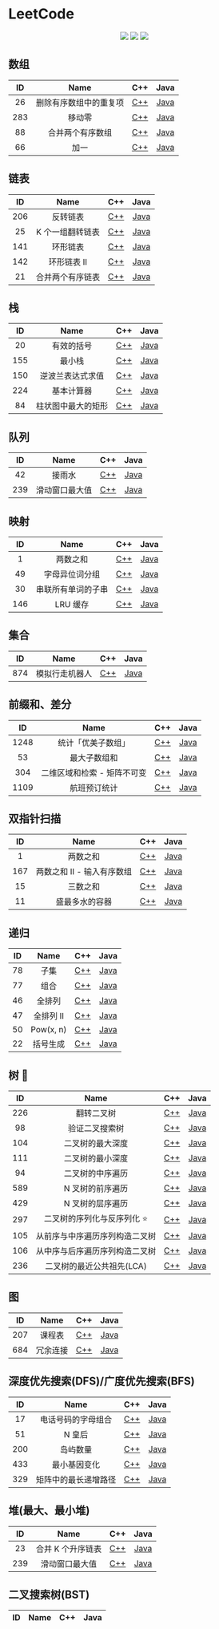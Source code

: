 # LeetCode

<p align="center">
<img src="https://img.shields.io/badge/language-C++-green?style=for-the-badge">
<img src="https://img.shields.io/badge/language-java-yellow?style=for-the-badge">
<img src="https://img.shields.io/badge/language-golang-6BACF9?style=for-the-badge">
</p>

## 数组

| ID  |          Name          |           C++           |                Java                 |
| :-: | :--------------------: | :---------------------: | :---------------------------------: |
| 26  | 删除有序数组中的重复项 | [C++](C++/26/main.cpp)  | [Java](Java/src/L26/Solution.java)  |
| 283 |         移动零         | [C++](C++/283/main.cpp) | [Java](Java/src/L283/Solution.java) |
| 88  |    合并两个有序数组    | [C++](C++/88/main.cpp)  | [Java](Java/src/L88/Solution.java)  |
| 66  |          加一          | [C++](C++/66/main.cpp)  | [Java](Java/src/L66/Solution.java)  |

## 链表

| ID  |       Name       |           C++           |                Java                 |
| :-: | :--------------: | :---------------------: | :---------------------------------: |
| 206 |     反转链表     | [C++](C++/206/main.cpp) | [Java](Java/src/L206/Solution.java) |
| 25  | K 个一组翻转链表 | [C++](C++/25/main.cpp)  | [Java](Java/src/L25/Solution.java)  |
| 141 |     环形链表     | [C++](C++/141/main.cpp) | [Java](Java/src/L141/Solution.java) |
| 142 |   环形链表 II    | [C++](C++/142/main.cpp) | [Java](Java/src/L142/Solution.java) |
| 21  | 合并两个有序链表 | [C++](C++/21/main.cpp)  | [Java](Java/src/L21/Solution.java)  |

## 栈

| ID  |        Name        |           C++           |                Java                 |
| :-: | :----------------: | :---------------------: | :---------------------------------: |
| 20  |     有效的括号     | [C++](C++/20/main.cpp)  | [Java](Java/src/L20/Solution.java)  |
| 155 |       最小栈       | [C++](C++/155/main.cpp) | [Java](Java/src/L155/MinStack.java) |
| 150 |  逆波兰表达式求值  | [C++](C++/150/main.cpp) | [Java](Java/src/L150/Solution.java) |
| 224 |     基本计算器     | [C++](C++/224/main.cpp) | [Java](Java/src/L224/Solution.java) |
| 84  | 柱状图中最大的矩形 | [C++](C++/84/main.cpp)  | [Java](Java/src/L84/Solution.java)  |

## 队列

| ID  |      Name      |           C++           |                Java                 |
| :-: | :------------: | :---------------------: | :---------------------------------: |
| 42  |     接雨水     | [C++](C++/42/main.cpp)  | [Java](Java/src/L42/Solution.java)  |
| 239 | 滑动窗口最大值 | [C++](C++/239/main.cpp) | [Java](Java/src/L239/Solution.java) |

## 映射

| ID  |        Name        |           C++           |                Java                 |
| :-: | :----------------: | :---------------------: | :---------------------------------: |
|  1  |      两数之和      |  [C++](C++/1/main.cpp)  |  [Java](Java/src/L1/Solution.java)  |
| 49  |   字母异位词分组   | [C++](C++/49/main.cpp)  | [Java](Java/src/L49/Solution.java)  |
| 30  | 串联所有单词的子串 | [C++](C++/30/main.cpp)  | [Java](Java/src/L30/Solution.java)  |
| 146 |      LRU 缓存      | [C++](C++/146/main.cpp) | [Java](Java/src/L146/LRUCache.java) |

## 集合

| ID  |      Name      |           C++           |                Java                 |
| :-: | :------------: | :---------------------: | :---------------------------------: |
| 874 | 模拟行走机器人 | [C++](C++/874/main.cpp) | [Java](Java/src/L874/Solution.java) |

## 前缀和、差分

|  ID  |            Name             |           C++            |                 Java                 |
| :--: | :-------------------------: | :----------------------: | :----------------------------------: |
| 1248 |     统计「优美子数组」      | [C++](C++/1248/main.cpp) | [Java](Java/src/L1248/Solution.java) |
|  53  |        最大子数组和         |  [C++](C++/53/main.cpp)  |  [Java](Java/src/L53/Solution.java)  |
| 304  | 二维区域和检索 - 矩阵不可变 | [C++](C++/304/main.cpp)  | [Java](Java/src/L304/NumMatrix.java) |
| 1109 |        航班预订统计         | [C++](C++/1109/main.cpp) | [Java](Java/src/L1109/Solution.java) |

## 双指针扫描

| ID  |            Name            |           C++           |                Java                 |
| :-: | :------------------------: | :---------------------: | :---------------------------------: |
|  1  |          两数之和          |  [C++](C++/1/main.cpp)  |  [Java](Java/src/L1/Solution.java)  |
| 167 | 两数之和 II - 输入有序数组 | [C++](C++/167/main.cpp) | [Java](Java/src/L167/Solution.java) |
| 15  |          三数之和          | [C++](C++/15/main.cpp)  | [Java](Java/src/L15/Solution.java)  |
| 11  |       盛最多水的容器       | [C++](C++/11/main.cpp)  | [Java](Java/src/L11/Solution.java)  |

## 递归

| ID  |   Name    |          C++           |                Java                |
| :-: | :-------: | :--------------------: | :--------------------------------: |
| 78  |   子集    | [C++](C++/78/main.cpp) | [Java](Java/src/L78/Solution.java) |
| 77  |   组合    | [C++](C++/77/main.cpp) | [Java](Java/src/L77/Solution.java) |
| 46  |  全排列   | [C++](C++/46/main.cpp) | [Java](Java/src/L46/Solution.java) |
| 47  | 全排列 II | [C++](C++/47/main.cpp) | [Java](Java/src/L47/Solution.java) |
| 50  | Pow(x, n) | [C++](C++/50/main.cpp) | [Java](Java/src/L50/Solution.java) |
| 22  | 括号生成  | [C++](C++/22/main.cpp) | [Java](Java/src/L22/Solution.java) |

## 树 🌲

| ID  |              Name              |           C++           |                Java                 |
| :-: | :----------------------------: | :---------------------: | :---------------------------------: |
| 226 |           翻转二叉树           | [C++](C++/226/main.cpp) | [Java](Java/src/L226/Solution.java) |
| 98  |         验证二叉搜索树         | [C++](C++/98/main.cpp)  | [Java](Java/src/L98/Solution.java)  |
| 104 |        二叉树的最大深度        | [C++](C++/104/main.cpp) | [Java](Java/src/L104/Solution.java) |
| 111 |        二叉树的最小深度        | [C++](C++/111/main.cpp) | [Java](Java/src/L111/Solution.java) |
| 94  |        二叉树的中序遍历        | [C++](C++/94/main.cpp)  | [Java](Java/src/L94/Solution.java)  |
| 589 |        N 叉树的前序遍历        | [C++](C++/589/main.cpp) | [Java](Java/src/L589/Solution.java) |
| 429 |        N 叉树的层序遍历        | [C++](C++/429/main.cpp) | [Java](Java/src/L429/Solution.java) |
| 297 |  二叉树的序列化与反序列化 ⭐️  | [C++](C++/297/main.cpp) | [Java](Java/src/L297/Solution.java) |
| 105 | 从前序与中序遍历序列构造二叉树 | [C++](C++/105/main.cpp) | [Java](Java/src/L105/Solution.java) |
| 106 | 从中序与后序遍历序列构造二叉树 | [C++](C++/106/main.cpp) | [Java](Java/src/L106/Solution.java) |
| 236 |   二叉树的最近公共祖先(LCA)    | [C++](C++/236/main.cpp) | [Java](Java/src/L236/Solution.java) |

## 图

| ID  |   Name   |           C++           |                Java                 |
| :-: | :------: | :---------------------: | :---------------------------------: |
| 207 |  课程表  | [C++](C++/207/main.cpp) | [Java](Java/src/L207/Solution.java) |
| 684 | 冗余连接 | [C++](C++/684/main.cpp) | [Java](Java/src/L684/Solution.java) |

## 深度优先搜索(DFS)/广度优先搜索(BFS)

| ID  |         Name         |           C++           |                Java                 |
| :-: | :------------------: | :---------------------: | :---------------------------------: |
| 17  |  电话号码的字母组合  | [C++](C++/17/main.cpp)  | [Java](Java/src/L17/Solution.java)  |
| 51  |        N 皇后        | [C++](C++/51/main.cpp)  | [Java](Java/src/L51/Solution.java)  |
| 200 |       岛屿数量       | [C++](C++/200/main.cpp) | [Java](Java/src/L200/Solution.java) |
| 433 |     最小基因变化     | [C++](C++/433/main.cpp) | [Java](Java/src/L433/Solution.java) |
| 329 | 矩阵中的最长递增路径 | [C++](C++/329/main.cpp) | [Java](Java/src/L329/Solution.java) |

## 堆(最大、最小堆)

| ID  |       Name        |           C++           |                Java                 |
| :-: | :---------------: | :---------------------: | :---------------------------------: |
| 23  | 合并 K 个升序链表 | [C++](C++/23/main.cpp)  | [Java](Java/src/L23/Solution.java)  |
| 239 |  滑动窗口最大值   | [C++](C++/239/main.cpp) | [Java](Java/src/L239/Solution.java) |

## 二叉搜索树(BST)

| ID  | Name | C++ | Java |
| :-: | :--: | :-: | :--: |
